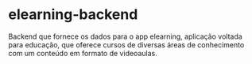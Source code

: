 # elearning-backend
Backend que fornece os dados para o app elearning, aplicação voltada para educação, que oferece cursos de diversas áreas de conhecimento com um conteúdo em formato de videoaulas.
